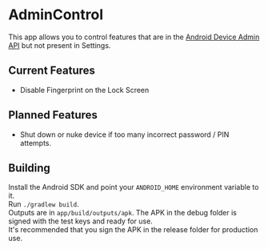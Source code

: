 AdminControl
============
This app allows you to control features that are in the 
[Android Device Admin API](https://developer.android.com/guide/topics/admin/device-admin.html)
 but not present in Settings.
 
 Current Features
 ----------------
 * Disable Fingerprint on the Lock Screen
 
 Planned Features
 ----------------
 * Shut down or nuke device if too many incorrect password / PIN attempts.
 
 Building
 --------
 Install the Android SDK and point your `ANDROID_HOME` environment variable to it.  
 Run `./gradlew build`.  
 Outputs are in `app/build/outputs/apk`.  The APK in the debug folder is signed with the test keys and ready for use.  
 It's recommended that you sign the APK in the release folder for production use.
